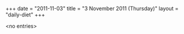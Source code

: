 +++
date = "2011-11-03"
title = "3 November 2011 (Thursday)"
layout = "daily-diet"
+++


\<no entries\>


